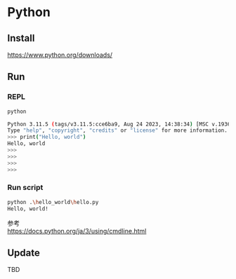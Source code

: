 # Python

## Install

https://www.python.org/downloads/

## Run

### REPL

```sh
python

Python 3.11.5 (tags/v3.11.5:cce6ba9, Aug 24 2023, 14:38:34) [MSC v.1936 64 bit (AMD64)] on win32
Type "help", "copyright", "credits" or "license" for more information.
>>> print("Hello, world")
Hello, world
>>> 
>>> 
>>> 
>>> 
```

### Run script

```sh
python .\hello_world\hello.py
Hello, world!
```

参考  
<https://docs.python.org/ja/3/using/cmdline.html>

## Update

TBD
